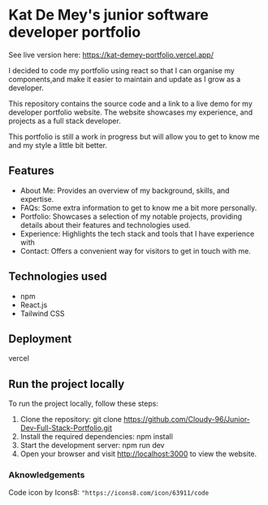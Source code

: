 # Kat De Mey's junior software developer portfolio

<!-- Hit the live example, click here 🚀 -->
See live version here: https://kat-demey-portfolio.vercel.app/

I decided to code my portfolio using react so that I can organise my components,and make it easier to maintain and update as I grow as a developer.

This repository contains the source code and a link to a live demo for my developer portfolio website. The website showcases my experience, and projects as a full stack developer.

This portfolio is still a work in progress but will allow you to get to know me and my style a little bit better.

## Features

- About Me: Provides an overview of my background, skills, and expertise.
- FAQs: Some extra information to get to know me a bit more personally.
- Portfolio: Showcases a selection of my notable projects, providing details about their features and technologies used.
- Experience: Highlights the tech stack and tools that I have experience with
- Contact: Offers a convenient way for visitors to get in touch with me.

## Technologies used

- npm
- React.js
- Tailwind CSS

## Deployment

vercel

## Run the project locally

To run the project locally, follow these steps:

1. Clone the repository: git clone <https://github.com/Cloudy-96/Junior-Dev-Full-Stack-Portfolio.git>
2. Install the required dependencies: npm install
3. Start the development server: npm run dev
4. Open your browser and visit <http://localhost:3000> to view the website.

### Aknowledgements
Code icon by Icons8: ```"https://icons8.com/icon/63911/code```
